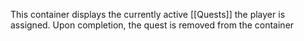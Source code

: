 This container displays the currently active [[Quests]] the player is assigned.  Upon completion, the quest is removed from the container